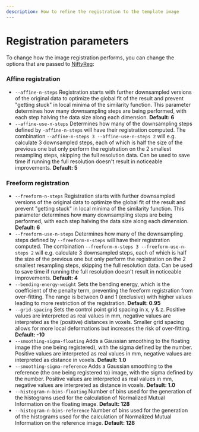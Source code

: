 ```yaml
---
description: How to refine the registration to the template image
---
```


# Registration parameters

To change how the image registration performs, you can change the options that are passed to [NiftyReg](http://cmictig.cs.ucl.ac.uk/wiki/index.php/NiftyReg):

### **Affine registration**

* `--affine-n-steps` Registration starts with further downsampled versions of the original data to optimize the global fit of the result and prevent "getting stuck" in local minima of the similarity function. This parameter determines how many downsampling steps are being performed, with each step halving the data size along each dimension. **Default: 6**
* `--affine-use-n-steps` Determines how many of the downsampling steps defined by `-affine-n-steps` will have their registration computed. The combination `--affine-n-steps 3 --affine-use-n-steps 2` will e.g. calculate 3 downsampled steps, each of which is half the size of the previous one but only perform the registration on the 2 smallest resampling steps, skipping the full resolution data.  Can be used to save time if running the full resolution doesn't result in noticeable improvements. **Default: 5**

### **Freeform registration**

* `--freeform-n-steps` Registration starts with further downsampled versions of the original data to optimize the global fit of the result and prevent "getting stuck" in local minima of the similarity function. This parameter determines how many downsampling steps are being performed, with each step halving the data size along each dimension. **Default: 6**
* `--freeform-use-n-steps` Determines how many of the downsampling steps defined by `--freeform-n-steps` will have their registration computed. The combination `--freeform-n-steps 3 --freeform-use-n-steps 2` will e.g. calculate 3 downsampled steps, each of which is half the size of the previous one but only perform the registration on the 2 smallest resampling steps, skipping the full resolution data. Can be used to save time if running the full resolution doesn't result in noticeable improvements. **Default: 4**
* `--bending-energy-weight` Sets the bending energy, which is the coefficient of the penalty term, preventing the freeform registration from over-fitting. The range is between 0 and 1 \(exclusive\) with higher values leading to more restriction of the registration. **Default: 0.95**
* `--grid-spacing` Sets the control point grid spacing in x, y & z. Positive values are interpreted as real values in mm, negative values are interpreted as the \(positive\) distances in voxels. Smaller grid spacing allows for more local deformations but increases the risk of over-fitting. **Default: -10**
* `--smoothing-sigma-floating` Adds a Gaussian smoothing to the floating image \(the one being registered\), with the sigma defined by the number. Positive values are interpreted as real values in mm, negative values are interpreted as distance in voxels. **Default: 1.0**
* `--smoothing-sigma-reference` Adds a Gaussian smoothing to the reference \(the one being registered to\) image, with the sigma defined by the number. Positive values are interpreted as real values in mm, negative values are interpreted as distance in voxels. **Default: 1.0**
* `--histogram-n-bins-floating` Number of bins used for the generation of the histograms used for the calculation of Normalized Mutual Information on the floating image. **Default: 128**
* `--histogram-n-bins-reference` Number of bins used for the generation of the histograms used for the calculation of Normalized Mutual Information on the reference image. **Default: 128**

